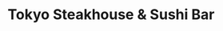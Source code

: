---
layout: place
title: "Tokyo Steakhouse & Sushi Bar"
permalink: /new-mexico/hobbs/tokyo-steakhouse-sushi-bar.html
stateAbbr: NM
stateName: New Mexico
cityName: Hobbs
place_id: ChIJVwuLeRqV_IYRJQ6pdmDfKdg
photos:
  - name: >-
      places/ChIJVwuLeRqV_IYRJQ6pdmDfKdg/photos/AeeoHcJA4lSwMAQ8LfTj5JhHkZJnZZOul4Sw3skRA6i0LeEkc6Kpl9PoIh6FbIjgDQIFS8rYPRJ1fOh9wB5YI3B72N0NOu7hmBhu7JkJyJxlqM-5lsBdUdYLS_W4tI6hUPNX4X7s3DFB_-eWpvOuFY91ywD9ARuswhAVLLMG5BtSGKouEzUsnqRHJYDKpxrO46XcpqbeMQDLQPBtrz7t784xjRwcHEvjyErHfVHDdlj22fPHpicwBda3rrMusf96v623tRg22KrRij208UDD3JQDNIBQ25EcHOgEmaTpAuAJngJWDEez-bPkYtbmPNy4szHxaxQ2epjs6Q7uOUjqJ_euosb3IKbGGDYABR3ng6dae9oDXMG82Qo7Z6jiaycOlUj7-klcXn81Ynx5RLDh_kUuaNY3G20D9VXfM03vvaheOjDLuQ
    widthPx: 1536
    heightPx: 2048
    authorAttributions:
      - displayName: H. FergMT
        uri: https://maps.google.com/maps/contrib/107747773412007902145
        photoUri: >-
          https://lh3.googleusercontent.com/a-/ALV-UjUjk3ee22Ze-XvWJREjHtpC2YrKvs0bovb-_FffliZUF9BCiejDiQ=s100-p-k-no-mo
    flagContentUri: >-
      https://www.google.com/local/imagery/report/?cb_client=maps_api_places.places_api&image_key=!1e10!2sCIHM0ogKEICAgID-k7e1Bg&hl=en-US
    googleMapsUri: >-
      https://www.google.com/maps/place//data=!3m4!1e2!3m2!1sCIHM0ogKEICAgID-k7e1Bg!2e10!4m2!3m1!1s0x86fc951a798b0b57:0xd829df6076a90e25
  - name: >-
      places/ChIJVwuLeRqV_IYRJQ6pdmDfKdg/photos/AeeoHcJ1sTPhZoHhTSacRpKpDcqXj_5uuA-FUwpzajc-Nrq4DVAH6wLIUnGxEitzlUadktEqcY_rGdajNy143w2LQJcMMsH91OJaOzIyOcmERXOE_dHG7DxpQGICS2lhT4L9xCqSJolRAovZAn0VCDhLqCRzgI5CEnGPeIrA69jiqFPE1AzhH_YUDR0izH9Vw-NTuHzWVggZnp-yP4cSX26yii5inVQejlEumvgCFqykH48AUyE4697zyEHD1kwITQD4sOXPBrwDRZgjGR3eGnnNYHC0HiftSLDrQFXWXWWUGgk1K5gC_-DYNpUAYUfP30PtCCv7IxXkcbUJBNFdlEEdZNP9b-fHEd374TLQTbLmuZtCmcJgW7iM3lo_-PfeAAjB29MSaS2dYpacJ7WSNz8OzjPRCmaASbuhrnHVabEpsw
    widthPx: 4000
    heightPx: 1848
    authorAttributions:
      - displayName: Kelly Ballew
        uri: https://maps.google.com/maps/contrib/111050010787568986598
        photoUri: >-
          https://lh3.googleusercontent.com/a/ACg8ocLOEn60FDKYNRp-m0gV8uLdR-nMFr5zDeSSViYawEkdByeKPw=s100-p-k-no-mo
    flagContentUri: >-
      https://www.google.com/local/imagery/report/?cb_client=maps_api_places.places_api&image_key=!1e10!2sCIHM0ogKEICAgICT0dHRdg&hl=en-US
    googleMapsUri: >-
      https://www.google.com/maps/place//data=!3m4!1e2!3m2!1sCIHM0ogKEICAgICT0dHRdg!2e10!4m2!3m1!1s0x86fc951a798b0b57:0xd829df6076a90e25
  - name: >-
      places/ChIJVwuLeRqV_IYRJQ6pdmDfKdg/photos/AeeoHcJ7He1nYeqTZyjgFdYy8dG510jO1oGbUoqjz4E6pWUUt70hQR1UCiWALU59MxUOuL0xOYTHedw9YpatkKvhRFEOrq4HRkFr1zzMoLJx4ViWMBpN5_tyq-M7ayldcPGw7clr48k2J7uFZFTl3AdkY2Eqlzw8lwv1h4OC2lZRDCUtUU3B4Pw9WL5WtFkgoaYTum6luQTSz_6AFaao5qa5e4Tgq2m4K2XWXOSoT_fQXvPXUMbcm1oHunalmJsDj18Rnpwgdb7fbK2GawWJuDUyqJgthnn6fM-ozuzz3Rz4HjGO2-vuBlrUPWc2Ov90fIM5G_mbzYl-0SNge9GnqRva7PtMZvt9MaqLE1jUUh6qtoefEMU-1ErWK2WW-8qdLOXGNdqQBS3E1BhmNwwqb8hu5hXQNuS8yxXJrub6d2AUQigMLVuT
    widthPx: 4000
    heightPx: 2252
    authorAttributions:
      - displayName: Guillermo Rempel (Memo)
        uri: https://maps.google.com/maps/contrib/112647322966479132937
        photoUri: >-
          https://lh3.googleusercontent.com/a-/ALV-UjUEPtryO7EA4kCkLk1tkXSd_iTFKlLngyNGCR5neT1VobP7ovBKEw=s100-p-k-no-mo
    flagContentUri: >-
      https://www.google.com/local/imagery/report/?cb_client=maps_api_places.places_api&image_key=!1e10!2sCIHM0ogKEICAgICZ-MHl7QE&hl=en-US
    googleMapsUri: >-
      https://www.google.com/maps/place//data=!3m4!1e2!3m2!1sCIHM0ogKEICAgICZ-MHl7QE!2e10!4m2!3m1!1s0x86fc951a798b0b57:0xd829df6076a90e25
  - name: >-
      places/ChIJVwuLeRqV_IYRJQ6pdmDfKdg/photos/AeeoHcLnvZCpFZT88BfJFkRUIlyYk6VxoVGmhrH06LymjhJ-AfHvWyTg7X8YzuOGGKg61te_pbhvLjA-P99qfVPTbf6uJc3mWR7twPfG_YUbKxtysYts_O4k-EosoMV5kWu9qrgEuYEpLWseS108J-G3squYnWc3FA51puVqp2_A0WfhXIoIL9jneA2AS--BxGnVU94xyc60iFAT007fJA5vHan-e85QtWi6z8VWrhGHWk9o8yJUJml557v7nl49-Cbt1zRadAJGdWL2BBe78eZ_kyEGsIB_Qjt8Vye4zR9_RDMEXJWvorMsI5yqD_5z6ZKtCW0pD9I7VsoI02n3pD6hY2_K6Cha_ujiPm8FcEAxPjMKlTFeBBNTBcBdjeIsRPd5k5a74R-NhFsnrWc0MYYJtlGfbe1TVAn9eAQzLRQHsB8oNA
    widthPx: 4032
    heightPx: 3024
    authorAttributions:
      - displayName: Jake Bleu (Bleu)
        uri: https://maps.google.com/maps/contrib/110415047789015960967
        photoUri: >-
          https://lh3.googleusercontent.com/a-/ALV-UjXFbTDzIub3o6USxQvxqpFvJEW_yRyuKMYLW-qhLggbWl9iUAnD=s100-p-k-no-mo
    flagContentUri: >-
      https://www.google.com/local/imagery/report/?cb_client=maps_api_places.places_api&image_key=!1e10!2sCIHM0ogKEICAgIDK1_-lEw&hl=en-US
    googleMapsUri: >-
      https://www.google.com/maps/place//data=!3m4!1e2!3m2!1sCIHM0ogKEICAgIDK1_-lEw!2e10!4m2!3m1!1s0x86fc951a798b0b57:0xd829df6076a90e25
  - name: >-
      places/ChIJVwuLeRqV_IYRJQ6pdmDfKdg/photos/AeeoHcL2SKwxtsTCkfsq1wQrWQcFF0S_zCYNKJEK0GxJOQjvyywh-UPbt85e2lcehtmaf9ZKHh0-PKs3-of4xfbptN77Yw-jS7FsvJ8zdqw-oM6F62uH4umbq01EKG2pimVBzAEqHAyn6d2PNeWKzMHov0ixeGiyszblWPeJGzd9tW2g6XeGgzlPhA7Cev8Akq35WOZT0BsjMfUgyLyXHma1wypb15uPV9KDdKuS9RKbxeARH5ebENjvSPJLjfp3-_iWyX5S6dMcVmry5eT952v4NDuvBPdI-ZPK4E-VrBbPTaSq2N-YsqgEz65Y9d0PEV-DmYevreUv0ldeyW5B0XUKW26Ztn9GACYuWHBvplYBu7HYSB0Qoq3JK_6l6CS048cQCRd3qtNTeW7IvxdvdRXo9cihev4EO3xadJdYIRbWL4qmr8_x
    widthPx: 4032
    heightPx: 3024
    authorAttributions:
      - displayName: PinkLifeBiz
        uri: https://maps.google.com/maps/contrib/111913974771862364271
        photoUri: >-
          https://lh3.googleusercontent.com/a-/ALV-UjVXUFpiskMIkeRv-wE8KMq6nw7Cg7Hn5ZDOlyqVOdWLYox7Jzu1=s100-p-k-no-mo
    flagContentUri: >-
      https://www.google.com/local/imagery/report/?cb_client=maps_api_places.places_api&image_key=!1e10!2sCIHM0ogKEICAgIDXwP-f3wE&hl=en-US
    googleMapsUri: >-
      https://www.google.com/maps/place//data=!3m4!1e2!3m2!1sCIHM0ogKEICAgIDXwP-f3wE!2e10!4m2!3m1!1s0x86fc951a798b0b57:0xd829df6076a90e25
  - name: >-
      places/ChIJVwuLeRqV_IYRJQ6pdmDfKdg/photos/AeeoHcK1zEmuqx2WLydph6_UBVuElkHrMV-4Qfdtm9aDNtBv4B_Yz9sJhz88E7_L-yyDt8L6rBQQWEhbW94q9xgOHgb3RYF8daeoSJNTR5Vvh8NwLIVEguVZt1zz6_Y7c9a9G2-P0bVcGIPWxaMoQmjqgISxqGLFdjFdIa9ZBLfG0_VJV4HhMC0bPn7OmhnQskS0v9HNgefxfPJ6PwgoDPREcZRolW1zKTAhnaGmRFp2ozdQ4SoKM5C1Kv4Q7JQnz7mh_vq6Ys6uQDou5QTCGjszNq5MyoBYU697t1nIUjFRKlppR_8CWgGaNs9wf-BxF0Y5rhL1YxVb1e0Oqimp6RPWWGU3qklwmB_pF2mK5EbBi3nrka0eO0mJUyD1_bweOy2zp25K70IMSuUwhll7AIcYkiw8gQjV7ZTnMxAchtRwaHXzFg
    widthPx: 1170
    heightPx: 1584
    authorAttributions:
      - displayName: Trey L
        uri: https://maps.google.com/maps/contrib/115439283526876095133
        photoUri: >-
          https://lh3.googleusercontent.com/a-/ALV-UjVlLLWFpE6MCkTYiH-nFUtDPJZvmilBTZLOtQ-MQbJc609oXAes=s100-p-k-no-mo
    flagContentUri: >-
      https://www.google.com/local/imagery/report/?cb_client=maps_api_places.places_api&image_key=!1e10!2sCIHM0ogKEICAgICnhN_zPA&hl=en-US
    googleMapsUri: >-
      https://www.google.com/maps/place//data=!3m4!1e2!3m2!1sCIHM0ogKEICAgICnhN_zPA!2e10!4m2!3m1!1s0x86fc951a798b0b57:0xd829df6076a90e25
  - name: >-
      places/ChIJVwuLeRqV_IYRJQ6pdmDfKdg/photos/AeeoHcK0btDLmww_VWoQ2Au0F6C7J719Wx2Cn1spUXCZB9xukvBoQ6g7vIH2EkoTJOVi4J9uHUkE7NJH0vcdaU7a0_yXEuYBQoz3bKITP1oHJw8aI-Bh_9XvNPSKl7DxOOpzlUjlCEvHj9P7IfBvCFHdF8h2XcDQLn31TiEkWz2GhqX0Sst9REXLsYF_-2eCL6lN-7SjOEOpfKaRllsdyy7LiCjXatSVnwacc4GiCC5MFvofcDUpJehL92x3d9_7Nox_fcGhLvk6UL52huXuKxyhKLwP7KCy-l2DXMEr81AefjFZy5yGi7BnYdclCePV0KyPE92XBsPHAzw7fbNgin52YZN1KI9C00OdYUyMqX2MdqrcyQOhZLgnY1jmUKBRSyfCYnDk0kYzaGYTUMg0dZIAcr2t30B--vvTFc80fJV1PH0lTFU
    widthPx: 3024
    heightPx: 4032
    authorAttributions:
      - displayName: Joy Applewhite
        uri: https://maps.google.com/maps/contrib/117427192856395490534
        photoUri: >-
          https://lh3.googleusercontent.com/a-/ALV-UjUTsBux63j9W54mmtyCY4jhaHKb-la82sDBCH6mBnRkfT-kS8d4=s100-p-k-no-mo
    flagContentUri: >-
      https://www.google.com/local/imagery/report/?cb_client=maps_api_places.places_api&image_key=!1e10!2sCIHM0ogKEICAgIDDx7i_rQE&hl=en-US
    googleMapsUri: >-
      https://www.google.com/maps/place//data=!3m4!1e2!3m2!1sCIHM0ogKEICAgIDDx7i_rQE!2e10!4m2!3m1!1s0x86fc951a798b0b57:0xd829df6076a90e25
  - name: >-
      places/ChIJVwuLeRqV_IYRJQ6pdmDfKdg/photos/AeeoHcLGnR3Ffffn8NL57Ydv7ajS5Lm6SKzf14bx2MLQt444V6d53Zpo9NpQZ5BFAac1VCNuqGUQVkPZZSo4bAGGMbzQIFbomr-oAa3uZUDrkI4kKLD7vZgDWj5Xzh2Zur0rtTakA4g_x4_JJeoTeVGh11Hd6K7iXqCSLlZTiYeJuWmEIOg6XubiiBnw1uE2Zf1Q0hsbhNWEbTWlOjLsFZOao9uu-h3eWHKmHz-SxGXleiIXNdxbs8Yka6HqlF1V-1QelGA0xt6FqMoPAPalYA_ai7Izul5Jk-FQ-f_GaqDR0vm0c8vRKy5rXh2gZmWoTpQNux5tThzYZdal8LVFmfZgmWO2LL6fCgIyx43UyMcyn3HxWPX7P9oBEn7FPbGg3smpQ-NVXQVFuWede3b7WBkhmnjYw4vwJMcK2u1unogiAyE
    widthPx: 3024
    heightPx: 4032
    authorAttributions:
      - displayName: Jake Bleu (Bleu)
        uri: https://maps.google.com/maps/contrib/110415047789015960967
        photoUri: >-
          https://lh3.googleusercontent.com/a-/ALV-UjXFbTDzIub3o6USxQvxqpFvJEW_yRyuKMYLW-qhLggbWl9iUAnD=s100-p-k-no-mo
    flagContentUri: >-
      https://www.google.com/local/imagery/report/?cb_client=maps_api_places.places_api&image_key=!1e10!2sCIHM0ogKEICAgIDK1_-lAw&hl=en-US
    googleMapsUri: >-
      https://www.google.com/maps/place//data=!3m4!1e2!3m2!1sCIHM0ogKEICAgIDK1_-lAw!2e10!4m2!3m1!1s0x86fc951a798b0b57:0xd829df6076a90e25
  - name: >-
      places/ChIJVwuLeRqV_IYRJQ6pdmDfKdg/photos/AeeoHcJloZiunV7P9NKEw6YCdzz_0JFKssxdL_1eJqVWDlKjBX3A0BJMbzO8xEG1ZfOnZpi5qq1Ne8hhl_NaxQqtiPRQOW0EsO98uSWzNS0R-i3_JDmn1-HARYZ3j_tnWdb1_UtRW5UYtdfrrpgwkcB2r2OGk43r9zGT7-BhvYzX_udlbGkYDG0_Tc4jY8Ocpsy6qJz3uwcA18ls4uqBd0gOl-2Wfs1grbzKhUFmJoaKFK7sgxOxYfoTSVYhgj16Zsy5JxyIbchhDzSl3_gJVoPeNKS5S4lAYGB4ZGvsjr5rurq6ZzRvOkiwR7QU-8TxTPxxX8dneK-Npec9RmwCNKtStw5i984aY7dlLy4xCVt9T80ElcF7WLxcmAVRHFzc7aTYy8lEtf0bpDD8_ZFz4duoalR_y40MxSLFb9Y8risUaUs
    widthPx: 4608
    heightPx: 2184
    authorAttributions:
      - displayName: Jessica Lance
        uri: https://maps.google.com/maps/contrib/114218016722673879857
        photoUri: >-
          https://lh3.googleusercontent.com/a-/ALV-UjU-W3_IxRy4HIdrgvMMhh88aEJTzJ8EhZ_pGFls-gwXoal_2n0RVw=s100-p-k-no-mo
    flagContentUri: >-
      https://www.google.com/local/imagery/report/?cb_client=maps_api_places.places_api&image_key=!1e10!2sCIHM0ogKEICAgICe-JnbOg&hl=en-US
    googleMapsUri: >-
      https://www.google.com/maps/place//data=!3m4!1e2!3m2!1sCIHM0ogKEICAgICe-JnbOg!2e10!4m2!3m1!1s0x86fc951a798b0b57:0xd829df6076a90e25
  - name: >-
      places/ChIJVwuLeRqV_IYRJQ6pdmDfKdg/photos/AeeoHcLzuE2XQ5pC5jlcFn7JCM93tmoE43zNm3nCjzFPBb4VxUYU9hBL-GwAjXpl-8g6Xv0q07Ni5uFCB-YddkNUEVLTCE9asNYG2D1RP381-R9gdZOZJk2bIT5GvXupDVdPCP7uw9CbZ-I2AUj3OLKk_MnTbzZmpCr8KT_4rpH8ftkduaBXdhy5vhfhfpy9oOPEzo4clbEf8xZvBigJAGik4T6vo-1oO7fgnSHjJ6U_dCRePJcBciKbBu1v6DGxggqbvJs1z7BM4CoLGwSyQNiG9D9agWrRBHoUa-qGxCc-mGGcKQR6lDH2qR3aS52yxkA4RGGCdE5g05vgSx_3ACDKliSFCGb9OAk_hoEZLPCQyanxsujuxjgZONjhGilPWdAfwKaSKgHPGQCI_RLBIP2ioLHlUBWmL6VZn1nH5LE12_KcwAk
    widthPx: 3275
    heightPx: 2091
    authorAttributions:
      - displayName: Melissa Fry Beasley
        uri: https://maps.google.com/maps/contrib/100914801597985306068
        photoUri: >-
          https://lh3.googleusercontent.com/a-/ALV-UjWoQNIu_NoHeXtHfmbEYFZErEBop_Ga7XB2JxdW1uUhKrQiXPIn9Q=s100-p-k-no-mo
    flagContentUri: >-
      https://www.google.com/local/imagery/report/?cb_client=maps_api_places.places_api&image_key=!1e10!2sCIHM0ogKEICAgICG0pKOpwE&hl=en-US
    googleMapsUri: >-
      https://www.google.com/maps/place//data=!3m4!1e2!3m2!1sCIHM0ogKEICAgICG0pKOpwE!2e10!4m2!3m1!1s0x86fc951a798b0b57:0xd829df6076a90e25
address: 915 E Bender Blvd, Hobbs, NM 88240, USA
street: 915 E Bender Blvd
city: Hobbs
state: NM
zip: '88240'
country: USA
neighborhood: null
latitude: '32.724672'
longitude: '-103.125726'
accessibility_options:
  wheelchairAccessibleParking: true
  wheelchairAccessibleEntrance: true
  wheelchairAccessibleRestroom: true
  wheelchairAccessibleSeating: true
business_status: OPERATIONAL
name: Tokyo Steakhouse & Sushi Bar
google_maps_links:
  directionsUri: >-
    https://www.google.com/maps/dir//''/data=!4m7!4m6!1m1!4e2!1m2!1m1!1s0x86fc951a798b0b57:0xd829df6076a90e25!3e0
  placeUri: https://maps.google.com/?cid=15576226391638216229
  writeAReviewUri: >-
    https://www.google.com/maps/place//data=!4m3!3m2!1s0x86fc951a798b0b57:0xd829df6076a90e25!12e1
  reviewsUri: >-
    https://www.google.com/maps/place//data=!4m4!3m3!1s0x86fc951a798b0b57:0xd829df6076a90e25!9m1!1b1
  photosUri: >-
    https://www.google.com/maps/place//data=!4m3!3m2!1s0x86fc951a798b0b57:0xd829df6076a90e25!10e5
primary_type: Restaurant
opening_hours:
  regular: null
  current: null
secondary_opening_hours:
  regular:
    weekdayDescriptions: null
    type: null
  current:
    weekdayDescriptions: null
    type: null
phone: null
price_level: null
price_range: null
rating: null
rating_count: 0
website: null
description: null
reviews: null
parking_options: null
payment_options: null
allow_dogs: null
curbside_pickup: null
delivery: null
dine_in: null
good_for_children: null
good_for_groups: null
good_for_sports: null
live_music: null
menu_for_children: null
outdoor_seating: null
reservable: null
restroom: null
serves_beer: null
serves_breakfast: null
serves_brunch: null
serves_cocktails: null
serves_coffee: null
serves_dinner: null
serves_dessert: null
serves_lunch: null
serves_vegetarian_food: null
serves_wine: null
takeout: null

---